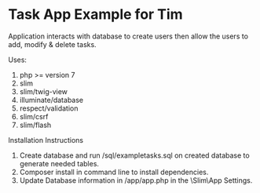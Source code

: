 # Task App Example for Tim

Application interacts with database to create users then allow the users to add, modify & delete tasks.

Uses: 
1. php >= version 7
2. slim
3. slim/twig-view
4. illuminate/database
5. respect/validation
6. slim/csrf
7. slim/flash

Installation Instructions

1. Create database and run /sql/exampletasks.sql on created database to generate needed tables.
2. Composer install in command line to install dependencies.
3. Update Database information in /app/app.php in the \Slim\App Settings.